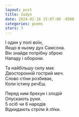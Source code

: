 ```yaml
---
layout: post
title: Iodyn
date: 2024-02-18 15:07:00 -0500
categories: poems
stars: 3
---
```


І один у полі воїн,\
Якщо в ньому дух Самсона.\
Він знайде потрібну зброю\
Нападу і оборони.

Та найбільшу силу має\
Двосторонній гострий меч.\
Слово стіни розбиває,\
Коли істину речЕш.

Перед ним брехун і злодій\
Опускають руки.\
5 осіб чи 6 народів\
Відкидають стріли й лУки.